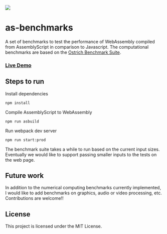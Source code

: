 ![](https://github.com/nischayv/as-benchmarks/workflows/CI/badge.svg)

# as-benchmarks

A set of benchmarks to test the performance of WebAssembly compiled from AssemblyScript
in comparison to Javascript. The computational benchmarks are based on the [Ostrich Benchmark Suite](https://github.com/Sable/Ostrich).

### [Live Demo](https://nischayv.github.io/as-benchmarks/computation/dist/index.html)

## Steps to run

Install dependencies

```
npm install
```

Compile AssemblyScript to WebAssembly

```
npm run asbuild
```

Run webpack dev server

```
npm run start:prod
```

The benchmark suite takes a while to run based on the current input sizes. Eventually we would like to support passing smaller inputs to the tests on the web page.

## Future work

In addition to the numerical computing benchmarks currently implemented, I would like to add benchmarks on graphics, audio or video processing, etc. Contributions are welcome!!

## License
This project is licensed under the MIT License.
